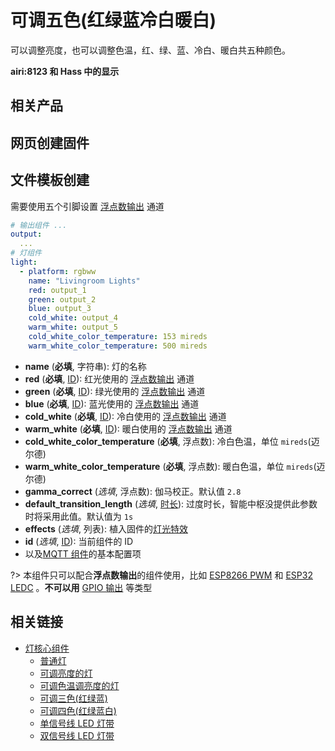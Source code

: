 # 可调五色(红绿蓝冷白暖白)

可以调整亮度，也可以调整色温，红、绿、蓝、冷白、暖白共五种颜色。






**airi:8123 和 Hass 中的显示**



## 相关产品





## 网页创建固件








## 文件模板创建

需要使用五个引脚设置 [浮点数输出](mqtt/components/output#浮点数输出) 通道

```yaml
# 输出组件 ...
output:
  ... 
# 灯组件
light:
  - platform: rgbww
    name: "Livingroom Lights"
    red: output_1
    green: output_2
    blue: output_3
    cold_white: output_4
    warm_white: output_5
    cold_white_color_temperature: 153 mireds
    warm_white_color_temperature: 500 mireds
```

- **name** (**必填**, 字符串): 灯的名称
- **red** (**必填**, [ID](mqtt/guides/configuration-types#id)): 红光使用的 [浮点数输出](mqtt/components/output#浮点数输出) 通道
- **green** (**必填**, [ID](mqtt/guides/configuration-types#id)): 绿光使用的 [浮点数输出](mqtt/components/output#浮点数输出) 通道
- **blue** (**必填**, [ID](mqtt/guides/configuration-types#id)): 蓝光使用的 [浮点数输出](mqtt/components/output#浮点数输出) 通道
- **cold_white** (**必填**, [ID](mqtt/guides/configuration-types#id)): 冷白使用的 [浮点数输出](mqtt/components/output#浮点数输出) 通道
- **warm_white** (**必填**, [ID](mqtt/guides/configuration-types#id)): 暖白使用的 [浮点数输出](mqtt/components/output#浮点数输出) 通道
- **cold_white_color_temperature** (**必填**, 浮点数): 冷白色温，单位 `mireds`(迈尔德)
- **warm_white_color_temperature** (**必填**, 浮点数): 暖白色温，单位 `mireds`(迈尔德)
- **gamma_correct** (*选填*, 浮点数): 伽马校正。默认值 `2.8`
- **default_transition_length** (*选填*, [时长](mqtt/guides/configuration-types#时长)): 过度时长，智能中枢没提供此参数时将采用此值。默认值为 `1s`
- **effects** (*选填*, 列表): 植入固件的[灯光特效](mqtt/components/light/#灯光特效)
- **id** (*选填*, [ID](mqtt/guides/configuration-types#id)): 当前组件的 ID
- 以及[MQTT 组件](mqtt/components/mqtt#MQTT-组件基本配置项)的基本配置项


?> 本组件只可以配合**浮点数输出**的组件使用，比如 [ESP8266 PWM](mqtt/components/light/esp8266_pwm) 和 [ESP32 LEDC](mqtt/components/light/ledc) 。**不可以用** [GPIO 输出](mqtt/components/light/gpio) 等类型


## 相关链接

-  [灯核心组件](mqtt/components/light/)
    -  [普通灯](mqtt/components/light/binary)
    -  [可调亮度的灯](mqtt/components/light/monochromatic)
    -  [可调色温调亮度的灯](mqtt/components/light/cwww)
    -  [可调三色(红绿蓝)](mqtt/components/light/rgb)
    -  [可调四色(红绿蓝白)](mqtt/components/light/rgbw)
    -  [单信号线 LED 灯带](mqtt/components/light/fastled_clockless)
    -  [双信号线 LED 灯带](mqtt/components/light/fastled_spi)


